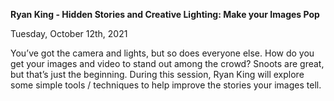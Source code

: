 **Ryan King - Hidden Stories and Creative Lighting: Make your Images Pop**

Tuesday, October 12th, 2021

You’ve got the camera and lights, but so does everyone else. How do
you get your images and video to stand out among the crowd? Snoots
are great, but that’s just the beginning. During this session, Ryan
King will explore some simple tools / techniques to help improve the
stories your images tell.
